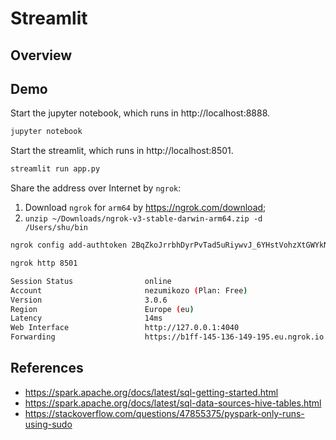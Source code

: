 # Streamlit

## Overview

## Demo

Start the jupyter notebook, which runs in http://localhost:8888.
```bash
jupyter notebook
```

Start the streamlit, which runs in http://localhost:8501.
```bash
streamlit run app.py
```

Share the address over Internet by `ngrok`:
1. Download `ngrok` for `arm64` by https://ngrok.com/download;
2. `unzip ~/Downloads/ngrok-v3-stable-darwin-arm64.zip -d /Users/shu/bin`
```bash
ngrok config add-authtoken 2BqZkoJrrbhDyrPvTad5uRiywvJ_6YHstVohzXtGWYkNL6uw2

ngrok http 8501

Session Status                online
Account                       nezumikozo (Plan: Free)
Version                       3.0.6
Region                        Europe (eu)
Latency                       14ms
Web Interface                 http://127.0.0.1:4040
Forwarding                    https://b1ff-145-136-149-195.eu.ngrok.io -> http://localhost:8501
```

## References

* https://spark.apache.org/docs/latest/sql-getting-started.html
* https://spark.apache.org/docs/latest/sql-data-sources-hive-tables.html
* https://stackoverflow.com/questions/47855375/pyspark-only-runs-using-sudo
